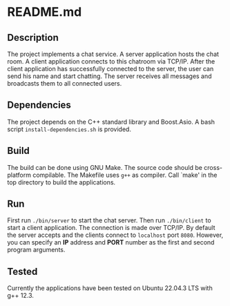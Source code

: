 # README.md

## Description
The project implements a chat service. A server application hosts the chat room.
A client application connects to this chatroom via TCP/IP.
After the client application has successfully connected to the server, the user can send his name and start chatting.
The server receives all messages and broadcasts them to all connected users.

## Dependencies
The project depends on the C++ standard library and Boost.Asio.
A bash script `install-dependencies.sh` is provided.

## Build
The build can be done using GNU Make.
The source code should be cross-platform compilable.
The Makefile uses `g++` as compiler.
Call `make' in the top directory to build the applications.

## Run
First run `./bin/server` to start the chat server.
Then run `./bin/client` to start a client application.
The connection is made over TCP/IP.
By default the server accepts and the clients connect to `localhost` port `8080`.
However, you can specify an **IP** address and **PORT** number as the first and second program arguments.

## Tested
Currently the applications have been tested on Ubuntu 22.04.3 LTS with g++ 12.3.